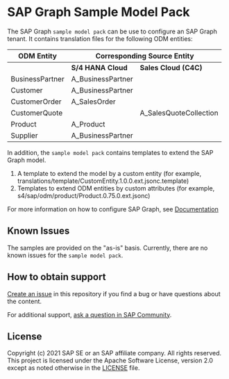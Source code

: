 # SAP Graph Sample Model Pack

The SAP Graph `sample model pack` can be use to configure an SAP Graph tenant. It contains translation files for the following ODM entities:

<table>
  <thead>
    <tr>
      <th>ODM Entity</th>
      <th colspan="2">Corresponding Source Entity</th>
    </tr>
  </thead>
  <tbody>
    <tr>
      <td></th>
      <td><b>S/4 HANA Cloud<b></td>
      <td><b>Sales Cloud (C4C)</b></td>
    </tr>
    <tr>
      <td>BusinessPartner</td>
      <td>A_BusinessPartner</td>
      <td></td>
    </tr>
    <tr>
      <td>Customer</td>
      <td>A_BusinessPartner</td>
      <td></td>
    </tr>
    <tr>
      <td>CustomerOrder</td>
      <td>A_SalesOrder</td>
      <td></td>
    </tr>
    <tr>
      <td>CustomerQuote</td>
      <td></td>
      <td>A_SalesQuoteCollection</td>
    </tr>
    <tr>
      <td>Product</td>
      <td>A_Product</td>
      <td></td>
    </tr>
    <tr>
      <td>Supplier</td>
      <td>A_BusinessPartner</td>
      <td></td>
    </tr>
  </tbody>
</table>

In addition, the `sample model pack` contains templates to extend the SAP Graph model. 

1. A template to extend the model by a custom entity (for example, translations/template/CustomEntity.1.0.0.ext.jsonc.template)
2. Templates to extend ODM entities by custom attributes (for example, s4/sap/odm/product/Product.0.75.0.ext.jsonc)

For more information on how to configure SAP Graph, see [Documentation](https://explore.graph.sap/docs/beta/configure/configure-graph)

## Known Issues

The samples are provided on the "as-is" basis. Currently, there are no known issues for the `sample model pack`.

## How to obtain support

[Create an issue](https://github.com/SAP-samples/graph-example-model-pack/issues) in this repository if you find a bug or have questions about the content.

For additional support, [ask a question in SAP Community](https://answers.sap.com/questions/ask.html).

## License

Copyright (c) 2021 SAP SE or an SAP affiliate company. All rights reserved. This project is licensed under the Apache Software License, version 2.0 except as noted otherwise in the [LICENSE](LICENSES/Apache-2.0.txt) file.